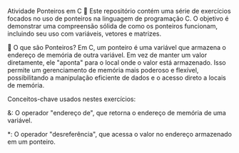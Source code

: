 Atividade Ponteiros em C 🎯
Este repositório contém uma série de exercícios focados no uso de ponteiros na linguagem de programação C. O objetivo é demonstrar uma compreensão sólida de como os ponteiros funcionam, incluindo seu uso com variáveis, vetores e matrizes.

🧐 O que são Ponteiros?
Em C, um ponteiro é uma variável que armazena o endereço de memória de outra variável. Em vez de manter um valor diretamente, ele "aponta" para o local onde o valor está armazenado. Isso permite um gerenciamento de memória mais poderoso e flexível, possibilitando a manipulação eficiente de dados e o acesso direto a locais de memória.

Conceitos-chave usados nestes exercícios:

&: O operador "endereço de", que retorna o endereço de memória de uma variável.

*: O operador "desreferência", que acessa o valor no endereço armazenado em um ponteiro.
